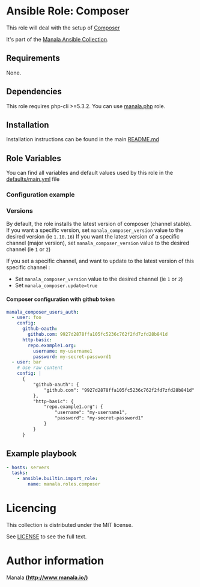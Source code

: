 # Ansible Role: Composer

This role will deal with the setup of [Composer](https://getcomposer.org)

It's part of the [Manala Ansible Collection](https://galaxy.ansible.com/manala/roles).

## Requirements

None.

## Dependencies

This role requires php-cli >=5.3.2. You can use [manala.php](https://github.com/manala/ansible-role-php) role.

## Installation

Installation instructions can be found in the main [README.md](https://github.com/manala/ansible-roles/blob/master/README.md)

## Role Variables

You can find all variables and default values used by this role in the [defaults/main.yml](./defaults/main.yml) file

### Configuration example

### Versions

By default, the role installs the latest version of composer (channel stable).
If you want a specific version, set `manala_composer_version` value to the desired version (ie `1.10.16`)
If you want the latest version of a specific channel (major version), set `manala_composer_version` value to the desired channel (ie `1` or `2`)

If you set a specific channel, and want to update to the latest version of this specific channel :
  - Set `manala_composer_version` value to the desired channel (ie `1` or `2`)
  - Set `manala_composer.update=true`

#### Composer configuration with github token

```yaml
manala_composer_users_auth:
  - user: foo
    config:
      github-oauth:
        github.com: 9927d2878ffa105fc5236c762f2fd7zfd28b841d
      http-basic:
        repo.example1.org:
          username: my-username1
          password: my-secret-password1
  - user: bar
    # Use raw content
    config: |
      {
          "github-oauth": {
              "github.com": "9927d2878ffa105fc5236c762f2fd7zfd28b841d"
          },
          "http-basic": {
              "repo.example1.org": {
                  "username": "my-username1",
                  "password": "my-secret-password1"
              }
          }
      }
```

## Example playbook

```yaml
- hosts: servers
  tasks:
    - ansible.builtin.import_role:
        name: manala.roles.composer
```

# Licencing

This collection is distributed under the MIT license.

See [LICENSE](https://opensource.org/licenses/MIT) to see the full text.

# Author information

Manala [**(http://www.manala.io/)**](http://www.manala.io)
